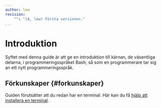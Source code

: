 ```yaml
---
author: lew
revision:
    "": "(A, lew) Första versionen."
...
```

Introduktion
==================================

Syftet med denna guide är att ge en introduktion till kärnan, de väsentliga delarna, i programmeringsspråket Bash, så som en programmerare tar sig an ett nytt programmeringsspråk.



Förkunskaper {#forkunskaper}
-----------------------------------

Guiden förutsätter att du redan har en terminal. Här kan du få [hjälp att installera en terminal](labbmiljo/terminal).
